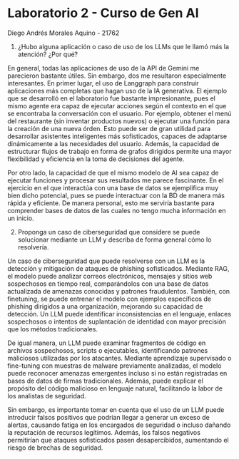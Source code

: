 # Laboratorio 2 - Curso de Gen AI

Diego Andrés Morales Aquino - 21762

1. ¿Hubo alguna aplicación o caso de uso de los LLMs que le llamó más la atención? ¿Por qué?

En general, todas las aplicaciones de uso de la API de Gemini me parecieron bastante útiles. 
Sin embargo, dos me resultaron especialmente interesantes. En primer lugar, el uso de Langgraph para
construir aplicaciones más completas que hagan uso de la IA generativa. El ejemplo que se desarrolló
en el laboratorio fue bastante impresionante, pues el mismo agente era capaz de ejecutar acciones
según el contexto en el que se encontraba la conversación con el usuario. Por ejemplo, obtener el menú
del restaurante (sin inventar productos nuevos) o ejecutar una función para la creación de una nueva órden.  Esto puede ser de gran utilidad para desarrollar asistentes inteligentes más sofisticados, capaces de adaptarse dinámicamente a las necesidades del usuario. Además, la capacidad de estructurar flujos de trabajo en forma de grafos dirigidos permite una mayor flexibilidad y eficiencia en la toma de decisiones del agente.

Por otro lado, la capacidad de que el mismo modelo de AI sea capaz de ejecutar funciones y procesar sus resultados me parece fascinante. En el ejercicio en el que interactúa con una base de datos se ejemplifica muy bien dicho potencial, pues se puede interactuar con la BD de manera más rápida y eficiente. De manera personal, esto me serviría bastante para comprender bases de datos de las cuales no tengo mucha información en un inicio.

2. Proponga un caso de ciberseguridad que considere se puede solucionar mediante un LLM y
describa de forma general cómo lo resolvería.


Un caso de ciberseguridad que puede resolverse con un LLM es la detección y mitigación de ataques de phishing sofisticados. Mediante RAG, el modelo puede analizar correos electrónicos, mensajes y sitios web sospechosos en tiempo real, comparándolos con una base de datos actualizada de amenazas conocidas y patrones fraudulentos. También, con finetuning, se puede entrenar el modelo con ejemplos específicos de phishing dirigidos a una organización, mejorando su capacidad de detección. Un LLM puede identificar inconsistencias en el lenguaje, enlaces sospechosos o intentos de suplantación de identidad con mayor precisión que los métodos tradicionales. 

De igual manera, un LLM puede examinar fragmentos de código en archivos sospechosos, scripts o ejecutables, identificando patrones maliciosos utilizadas por los atacantes. Mediante aprendizaje supervisado o fine-tuning con muestras de malware previamente analizadas, el modelo puede reconocer amenazas emergentes incluso si no están registradas en bases de datos de firmas tradicionales. Además, puede explicar el propósito del código malicioso en lenguaje natural, facilitando la labor de los analistas de seguridad.

Sin embargo, es importante tomar en cuenta que el uso de un LLM puede introducir falsos positivos que podrían llegar a generar un exceso de alertas, causando fatiga en los encargados de seguridad o incluso dañando la reputación de recursos legítimos. Además, los falsos negativos permitirían que ataques sofisticados pasen desapercibidos, aumentando el riesgo de brechas de seguridad. 